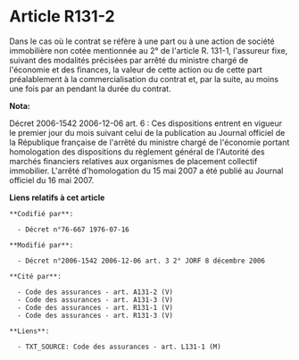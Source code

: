 # Article R131-2

Dans le cas où le contrat se réfère à une part ou à une action de société immobilière non cotée mentionnée au 2° de l'article
R. 131-1, l'assureur fixe, suivant des modalités précisées par arrêté du ministre chargé de l'économie et des finances, la
valeur de cette action ou de cette part préalablement à la commercialisation du contrat et, par la suite, au moins une fois
par an pendant la durée du contrat.

**Nota:**

Décret 2006-1542 2006-12-06 art. 6 : Ces dispositions entrent en vigueur le premier jour du mois suivant celui de la
publication au Journal officiel de la République française de l'arrêté du ministre chargé de l'économie portant homologation
des dispositions du règlement général de l'Autorité des marchés financiers relatives aux organismes de placement collectif
immobilier. L'arrêté d'homologation du 15 mai 2007 a été publié au Journal officiel du 16 mai 2007.

**Liens relatifs à cet article**

	**Codifié par**:

	  - Décret n°76-667 1976-07-16

	**Modifié par**:

	  - Décret n°2006-1542 2006-12-06 art. 3 2° JORF 8 décembre 2006

	**Cité par**:

	  - Code des assurances - art. A131-2 (V)
	  - Code des assurances - art. A131-3 (V)
	  - Code des assurances - art. R131-1 (V)
	  - Code des assurances - art. R131-3 (V)

	**Liens**:

	  - TXT_SOURCE: Code des assurances - art. L131-1 (M)

